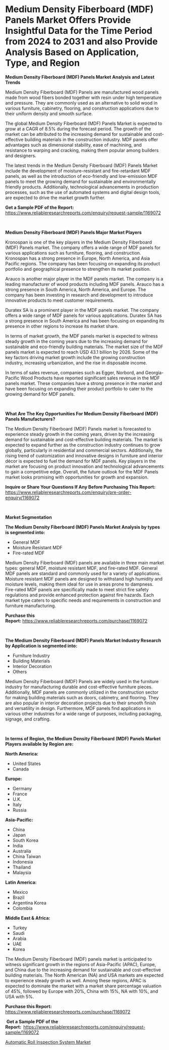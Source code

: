 <p><h1>Medium Density Fiberboard (MDF) Panels Market Offers Provide Insightful Data for the Time Period from 2024 to 2031 and also Provide Analysis Based on Application, Type, and Region</h1></p><p><strong>Medium Density Fiberboard (MDF) Panels Market Analysis and Latest Trends</strong></p>
<p><p>Medium Density Fiberboard (MDF) Panels are manufactured wood panels made from wood fibers bonded together with resin under high temperature and pressure. They are commonly used as an alternative to solid wood in various furniture, cabinetry, flooring, and construction applications due to their uniform density and smooth surface.</p><p>The global Medium Density Fiberboard (MDF) Panels Market is expected to grow at a CAGR of 8.5% during the forecast period. The growth of the market can be attributed to the increasing demand for sustainable and cost-effective building materials in the construction industry. MDF panels offer advantages such as dimensional stability, ease of machining, and resistance to warping and cracking, making them popular among builders and designers.</p><p>The latest trends in the Medium Density Fiberboard (MDF) Panels Market include the development of moisture-resistant and fire-retardant MDF panels, as well as the introduction of eco-friendly and low-emission MDF panels to meet the growing demand for sustainable and environmentally friendly products. Additionally, technological advancements in production processes, such as the use of automated systems and digital design tools, are expected to drive the market growth further.</p></p>
<p><strong>Get a Sample PDF of the Report:&nbsp;</strong> <a href="https://www.reliableresearchreports.com/enquiry/request-sample/1169072">https://www.reliableresearchreports.com/enquiry/request-sample/1169072</a></p>
<p>&nbsp;</p>
<p><strong>Medium Density Fiberboard (MDF) Panels Major Market Players</strong></p>
<p><p>Kronospan is one of the key players in the Medium Density Fiberboard (MDF) Panels market. The company offers a wide range of MDF panels for various applications such as furniture, flooring, and construction. Kronospan has a strong presence in Europe, North America, and Asia Pacific regions. The company has been focusing on expanding its product portfolio and geographical presence to strengthen its market position.</p><p>Arauco is another major player in the MDF panels market. The company is a leading manufacturer of wood products including MDF panels. Arauco has a strong presence in South America, North America, and Europe. The company has been investing in research and development to introduce innovative products to meet customer requirements.</p><p>Duratex SA is a prominent player in the MDF panels market. The company offers a wide range of MDF panels for various applications. Duratex SA has a strong presence in South America and has been focusing on expanding its presence in other regions to increase its market share.</p><p>In terms of market growth, the MDF panels market is expected to witness steady growth in the coming years due to the increasing demand for sustainable and eco-friendly building materials. The market size of the MDF panels market is expected to reach USD 43.1 billion by 2026. Some of the key factors driving market growth include the growing construction industry, increasing urbanization, and the rise in disposable income.</p><p>In terms of sales revenue, companies such as Egger, Norbord, and Georgia-Pacific Wood Products have reported significant sales revenue in the MDF panels market. These companies have a strong presence in the market and have been focusing on expanding their product portfolio to cater to the growing demand for MDF panels.</p></p>
<p>&nbsp;</p>
<p><strong>What Are The Key Opportunities For Medium Density Fiberboard (MDF) Panels Manufacturers?</strong></p>
<p><p>The Medium Density Fiberboard (MDF) Panels market is forecasted to experience steady growth in the coming years, driven by the increasing demand for sustainable and cost-effective building materials. The market is expected to expand further as the construction industry continues to grow globally, particularly in residential and commercial sectors. Additionally, the rising trend of customization and innovative designs in furniture and interior décor is expected to fuel the demand for MDF panels. Key players in the market are focusing on product innovation and technological advancements to gain a competitive edge. Overall, the future outlook for the MDF Panels market looks promising with opportunities for growth and expansion.</p></p>
<p><strong>Inquire or Share Your Questions If Any Before Purchasing This Report:</strong> <a href="https://www.reliableresearchreports.com/enquiry/pre-order-enquiry/1169072">https://www.reliableresearchreports.com/enquiry/pre-order-enquiry/1169072</a></p>
<p>&nbsp;</p>
<p><strong>Market Segmentation</strong></p>
<p><strong>The Medium Density Fiberboard (MDF) Panels Market Analysis by types is segmented into:</strong></p>
<p><ul><li>General MDF</li><li>Moisture Resistant MDF</li><li>Fire-rated MDF</li></ul></p>
<p><p>Medium Density Fiberboard (MDF) panels are available in three main market types: general MDF, moisture resistant MDF, and fire-rated MDF. General MDF panels are standard and commonly used for a variety of applications. Moisture resistant MDF panels are designed to withstand high humidity and moisture levels, making them ideal for use in areas prone to dampness. Fire-rated MDF panels are specifically made to meet strict fire safety regulations and provide enhanced protection against fire hazards. Each market type caters to specific needs and requirements in construction and furniture manufacturing.</p></p>
<p><strong>Purchase this Report:&nbsp;</strong><a href="https://www.reliableresearchreports.com/purchase/1169072">https://www.reliableresearchreports.com/purchase/1169072</a></p>
<p>&nbsp;</p>
<p><strong>The Medium Density Fiberboard (MDF) Panels Market Industry Research by Application is segmented into:</strong></p>
<p><ul><li>Furniture Industry</li><li>Building Materials</li><li>Interior Decoration</li><li>Others</li></ul></p>
<p><p>Medium Density Fiberboard (MDF) Panels are widely used in the furniture industry for manufacturing durable and cost-effective furniture pieces. Additionally, MDF panels are commonly utilized in the construction sector for making building materials such as doors, cabinetry, and flooring. They are also popular in interior decoration projects due to their smooth finish and versatility in design. Furthermore, MDF panels find applications in various other industries for a wide range of purposes, including packaging, signage, and crafting.</p></p>
<p>&nbsp;</p>
<p><strong>In terms of Region, the Medium Density Fiberboard (MDF) Panels Market Players available by Region are:</strong></p>
<p>
    <p> <strong> North America: </strong>
        <ul>
            <li>United States</li>
            <li>Canada</li>
        </ul>
        </p> 
    <p> <strong> Europe: </strong>
        <ul>
            <li>Germany</li>
            <li>France</li>
            <li>U.K.</li>
            <li>Italy</li>
            <li>Russia</li>
        </ul>
        </p> 
    <p> <strong> Asia-Pacific: </strong>
        <ul>
            <li>China</li>
            <li>Japan</li>
            <li>South Korea</li>
            <li>India</li>
            <li>Australia</li>
            <li>China Taiwan</li>
            <li>Indonesia</li>
            <li>Thailand</li>
            <li>Malaysia</li>
        </ul>
        </p> 
    <p> <strong> Latin America: </strong>
        <ul>
            <li>Mexico</li>
            <li>Brazil</li>
            <li>Argentina Korea</li>
            <li>Colombia</li>
        </ul>
        </p> 
    <p> <strong> Middle East & Africa: </strong>
        <ul>
            <li>Turkey</li>
            <li>Saudi</li>
            <li>Arabia</li>
            <li>UAE</li>
            <li>Korea</li>
        </ul>
    </p>
    </p>
<p><p>The Medium Density Fiberboard (MDF) panels market is anticipated to witness significant growth in the regions of Asia-Pacific (APAC), Europe, and China due to the increasing demand for sustainable and cost-effective building materials. The North American (NA) and USA markets are expected to experience steady growth as well. Among these regions, APAC is expected to dominate the market with a market share percentage valuation of 45%, followed by Europe with 20%, China with 15%, NA with 10%, and USA with 5%.</p></p>
<p><strong>Purchase this Report: </strong><a href="https://www.reliableresearchreports.com/purchase/1169072">https://www.reliableresearchreports.com/purchase/1169072</a></p>
<p>&nbsp;<strong>Get a Sample PDF of the Report:&nbsp;&nbsp;</strong><a href="https://www.reliableresearchreports.com/enquiry/request-sample/1169072">https://www.reliableresearchreports.com/enquiry/request-sample/1169072</a></p>
<p><strong></strong></p>
<p><p><a href="https://invited-way-688.notion.site/Automatic-Roll-Inspection-System-Market-A-Comprehensive-Report-of-its-Market-Share-Growth-Trends--9ea5cbfba1d046c5b10b6ae816b3af63">Automatic Roll Inspection System Market</a></p></p>